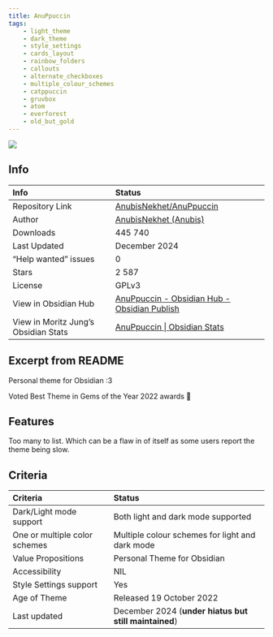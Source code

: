 ```yaml
---
title: AnuPpuccin
tags:
    - light_theme
    - dark_theme
    - style_settings
    - cards_layout
    - rainbow_folders
    - callouts
    - alternate_checkboxes
    - multiple_colour_schemes
    - catppuccin
    - gruvbox
    - atom
    - everforest
    - old_but_gold
---
```


<img src="https://raw.githubusercontent.com/AnubisNekhet/AnuPpuccin/refs/heads/main/assets/gh-preview.webp">

## Info
| Info | Status |
| :---- | :---- |
| Repository Link | [AnubisNekhet/AnuPpuccin](https://github.com/AnubisNekhet/AnuPpuccin) |
| Author | [AnubisNekhet (Anubis)](https://github.com/AnubisNekhet) |
| Downloads | 445 740 |
| Last Updated | December 2024 |
| “Help wanted” issues | 0 |
| Stars | 2 587 |
| License | GPLv3 |
| View in Obsidian Hub | [AnuPpuccin \- Obsidian Hub \- Obsidian Publish](https://publish.obsidian.md/hub/02+-+Community+Expansions/02.05+All+Community+Expansions/Themes/AnuPpuccin) |
| View in Moritz Jung’s Obsidian Stats | [AnuPpuccin \| Obsidian Stats](https://www.moritzjung.dev/obsidian-stats/themes/anuppuccin/) |

## Excerpt from README
Personal theme for Obsidian :3  

Voted Best Theme in Gems of the Year 2022 awards 🎉

## Features
Too many to list. Which can be a flaw in of itself as some users report the theme being slow.

## Criteria
| Criteria | Status | 
| :---- | :---- | 
| Dark/Light mode support | Both light and dark mode supported | 
| One or multiple color schemes | Multiple colour schemes for light and dark mode | 
| Value Propositions | Personal Theme for Obsidian | 
| Accessibility | NIL | 
| Style Settings support | Yes | 
| Age of Theme | Released 19 October 2022 | 
| Last updated | December 2024 (**under hiatus but still maintained**) | 